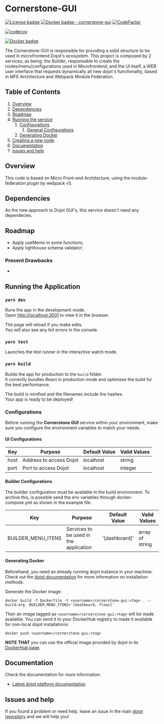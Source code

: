 # Cornerstone-GUI

[![License badge](https://img.shields.io/badge/License-Apache%202.0-blue.svg)](https://opensource.org/licenses/Apache-2.0)
[![Docker badge - cornerstone-gui](https://img.shields.io/docker/pulls/dojot/cornerstone-gui.svg)](https://hub.docker.com/r/dojot/cornerstone-gui/)
[![CodeFactor](https://www.codefactor.io/repository/github/dojot/dojot-ui/badge)](https://www.codefactor.io/repository/github/dojot/dojot-ui/cornerstone/badge)

[![codecov](https://codecov.io/gh/dojot/dojot-ui/cornerstone/branch/development/graph/badge.svg)](https://codecov.io/gh/dojot/dojot-ui/cornerstone)

[![Docker badge](https://img.shields.io/docker/pulls/dojot/cornerstone-gui.svg)](https://hub.docker.com/r/dojot/cornerstone-gui/)

The Cornerstone-GUI is responsible for providing a solid structure to be used in microfrontend Dojot's ecosystem. This project is composed by 2 services, as being: the Builder, responsable to create the routes/menu/configurations used in Microfrontend; and the UI itself, a WEB user interface that requests dynamically all new dojot's functionality, based in MFE Architecture and Webpack Module Federation.

## **Table of Contents**

1. [Overview](#overview)
2. [Dependencies](#dependencies)
3. [Roadmap](#roadmap)
4. [Running the service](#running-the-service)
   1. [Configurations](#configurations)
      1. [General Configurations](#general-configurations)
   2. [Generating Docker](#generating-docker)
5. [Creating a new node](#creating-a-new-node)
6. [Documentation](#documentation)
7. [Issues and help](#issues-and-help)

## Overview

This code is based on Micro Front-end Architecture, using the module-federation plugin by webpack v5.

## Dependencies

As the new approach to Dojot GUI's, this service doesn't need any dependecies.

## Roadmap

- Apply useMemo in some functions;
- Apply lighthouse schema validator;

### Present Drawbacks

-

## Running the Application

### `yarn dev`

Runs the app in the development mode.<br>
Open [http://localhost:3001](http://localhost:3001) to view it in the browser.

The page will reload if you make edits.<br>
You will also see any lint errors in the console.

### `yarn test`

Launches the test runner in the interactive watch mode.<br>

### `yarn build`

Builds the app for production to the `build` folder.<br>
It correctly bundles React in production mode and optimizes the build for the best performance.

The build is minified and the filenames include the hashes.<br>
Your app is ready to be deployed!

### Configurations

Before running the **Cornerstone GUI** service within your environment, make sure you configure the
environment variables to match your needs.

#### UI Configurations

| Key  | Purpose                 | Default Value | Valid Values |
| ---- | ----------------------- | ------------- | ------------ |
| host | Address to access Dojot | localhost     | string       |
| port | Port to access Dojot    | localhost     | integer      |

#### Builder Configurations

The builder configuration must be available in the build environment. To archive this, is possible send the env variables through docker-compose.yml as shown in the example file.

| Key                | Purpose                                | Default Value | Valid Values    |
| ------------------ | -------------------------------------- | ------------- | --------------- |
| BUILDER_MENU_ITENS | Services to be used in the application | '[dashboard]' | array of string |

#### Generating Docker

Beforehand, you need an already running dojot instance in your machine. Check out the
[dojot documentation](https://dojotdocs.readthedocs.io)
for more information on installation methods.

Generate the Docker image:

```shell
docker build -f Dockerfile -t <username>/cornerstone-gui:<tag> . --build-arg  BUILDER_MENU_ITENS='[dashboard, flows]'
```

Then an image tagged as `<username>/cornerstone-gui:<tag>` will be made available. You can send it to
your DockerHub registry to made it available for non-local dojot installations:

```shell
docker push <username>/cornerstone-gui:<tag>
```

**NOTE THAT** you can use the official image provided by dojot in its [DockerHub page](https://hub.docker.com/r/dojot/cornerstone-gui).

## Documentation

Check the documentation for more information:

- [Latest dojot platform documentation](https://dojotdocs.readthedocs.io/en/latest)

## Issues and help

If you found a problem or need help, leave an issue in the main
[dojot repository](https://github.com/dojot/dojot) and we will help you!
